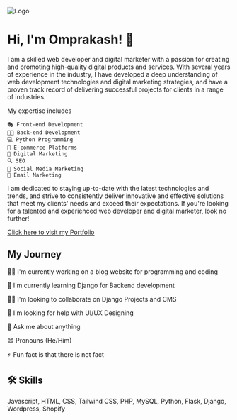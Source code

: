 
![Logo](https://media.licdn.com/dms/image/D4D16AQFh5gC3GuGgMA/profile-displaybackgroundimage-shrink_350_1400/0/1673679408833?e=1680739200&v=beta&t=uaVd5Ki2gDJeG0WHtqHF7nRK3ABBi2DI9SXG7YmzoKM)


# Hi, I'm Omprakash! 👋

I am a skilled web developer and digital marketer with a passion for creating and promoting high-quality digital products and services. With several years of experience in the industry, I have developed a deep understanding of web development technologies and digital marketing strategies, and have a proven track record of delivering successful projects for clients in a range of industries. 

 My expertise includes

```
🎭 Front-end Development
👩‍💻 Back-end Development
💻 Python Programming
🛒 E-commerce Platforms 
📑 Digital Marketing
🔍 SEO 
🔗 Social Media Marketing
📧 Email Marketing
```

I am dedicated to staying up-to-date with the latest technologies and trends, and strive to consistently deliver innovative and effective solutions that meet my clients' needs and exceed their expectations. If you're looking for a talented and experienced web developer and digital marketer, look no further!

[Click here to visit my Portfolio](https://omprakashprajapati.me)


## My Journey
👩‍💻 I'm currently working on a blog website for programming and coding

🧠 I'm currently learning Django for Backend development

👯‍♀️ I'm looking to collaborate on Django Projects and CMS

🤔 I'm looking for help with UI/UX Designing

💬 Ask me about anything

😄 Pronouns (He/Him)

⚡️ Fun fact is that there is not fact


## 🛠 Skills
Javascript, HTML, CSS, Tailwind CSS, PHP, MySQL, Python, Flask, Django, Wordpress, Shopify

